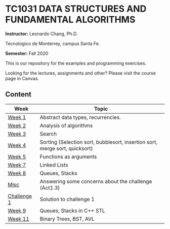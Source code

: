 # TC1031 DATA STRUCTURES AND FUNDAMENTAL ALGORITHMS 

**Instructor:** Leonardo Chang, Ph.D.

Tecnologico de Monterrey, campus Santa Fe.

**Semester:** Fall 2020

This is our repository for the examples and programming exercises. 

Looking for the lectures, assignments and other? Please visit the course page in Canvas.

## Content

| Week | Topic |
| ---  | ------- |
| [Week 1](https://github.com/leonardochang36/TC1031-202013-DSA/tree/master/week1) | Abstract data types, recurrencies. |
| [Week 2](https://github.com/leonardochang36/TC1031-202013-DSA/tree/master/week2) | Analysis of algorithms |
| [Week 3](https://github.com/leonardochang36/TC1031-202013-DSA/tree/master/week3) | Search |
| [Week 4](https://github.com/leonardochang36/TC1031-202013-DSA/tree/master/week4) | Sorting (Selection sort, bubblesort, insertion sort, merge sort, quicksort) |
| [Week 5](https://github.com/leonardochang36/TC1031-202013-DSA/tree/master/week5) | Functions as arguments |
| [Week 7](https://github.com/leonardochang36/TC1031-202013-DSA/tree/master/week7) | Linked Lists |
| [Week 8](https://github.com/leonardochang36/TC1031-202013-DSA/tree/master/week7) | Queues, Stacks |
| [Misc](https://github.com/leonardochang36/TC1031-202013-DSA/tree/master/misc)  | Answering some concerns about the challenge (Act1.3) |
| [Challenge 1](https://github.com/leonardochang36/TC1031-202013-DSA/tree/master/ch1)  | Solution to challenge 1 |
| [Week 9](https://github.com/leonardochang36/TC1031-202013-DSA/tree/master/week9) | Queues, Stacks in C++ STL |
| [Week 11](https://github.com/leonardochang36/TC1031-202013-DSA/tree/master/week11) | Binary Trees, BST, AVL |
